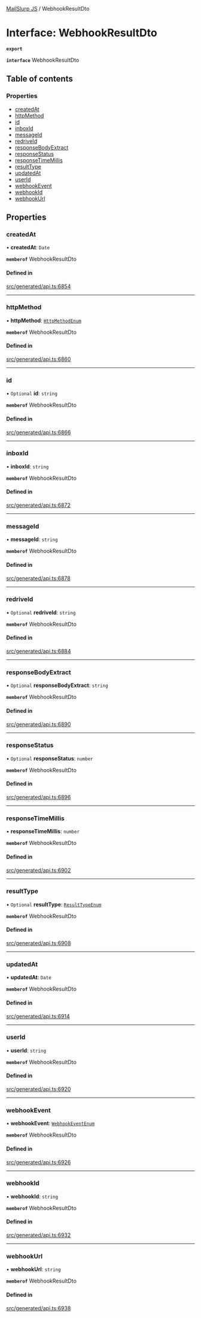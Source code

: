[MailSlurp JS](../README.md) / WebhookResultDto

# Interface: WebhookResultDto

**`export`**

**`interface`** WebhookResultDto

## Table of contents

### Properties

- [createdAt](WebhookResultDto.md#createdat)
- [httpMethod](WebhookResultDto.md#httpmethod)
- [id](WebhookResultDto.md#id)
- [inboxId](WebhookResultDto.md#inboxid)
- [messageId](WebhookResultDto.md#messageid)
- [redriveId](WebhookResultDto.md#redriveid)
- [responseBodyExtract](WebhookResultDto.md#responsebodyextract)
- [responseStatus](WebhookResultDto.md#responsestatus)
- [responseTimeMillis](WebhookResultDto.md#responsetimemillis)
- [resultType](WebhookResultDto.md#resulttype)
- [updatedAt](WebhookResultDto.md#updatedat)
- [userId](WebhookResultDto.md#userid)
- [webhookEvent](WebhookResultDto.md#webhookevent)
- [webhookId](WebhookResultDto.md#webhookid)
- [webhookUrl](WebhookResultDto.md#webhookurl)

## Properties

### createdAt

• **createdAt**: `Date`

**`memberof`** WebhookResultDto

#### Defined in

[src/generated/api.ts:6854](https://github.com/mailslurp/mailslurp-client/blob/6534d6f/src/generated/api.ts#L6854)

___

### httpMethod

• **httpMethod**: [`HttpMethodEnum`](../enums/WebhookResultDto.HttpMethodEnum.md)

**`memberof`** WebhookResultDto

#### Defined in

[src/generated/api.ts:6860](https://github.com/mailslurp/mailslurp-client/blob/6534d6f/src/generated/api.ts#L6860)

___

### id

• `Optional` **id**: `string`

**`memberof`** WebhookResultDto

#### Defined in

[src/generated/api.ts:6866](https://github.com/mailslurp/mailslurp-client/blob/6534d6f/src/generated/api.ts#L6866)

___

### inboxId

• **inboxId**: `string`

**`memberof`** WebhookResultDto

#### Defined in

[src/generated/api.ts:6872](https://github.com/mailslurp/mailslurp-client/blob/6534d6f/src/generated/api.ts#L6872)

___

### messageId

• **messageId**: `string`

**`memberof`** WebhookResultDto

#### Defined in

[src/generated/api.ts:6878](https://github.com/mailslurp/mailslurp-client/blob/6534d6f/src/generated/api.ts#L6878)

___

### redriveId

• `Optional` **redriveId**: `string`

**`memberof`** WebhookResultDto

#### Defined in

[src/generated/api.ts:6884](https://github.com/mailslurp/mailslurp-client/blob/6534d6f/src/generated/api.ts#L6884)

___

### responseBodyExtract

• `Optional` **responseBodyExtract**: `string`

**`memberof`** WebhookResultDto

#### Defined in

[src/generated/api.ts:6890](https://github.com/mailslurp/mailslurp-client/blob/6534d6f/src/generated/api.ts#L6890)

___

### responseStatus

• `Optional` **responseStatus**: `number`

**`memberof`** WebhookResultDto

#### Defined in

[src/generated/api.ts:6896](https://github.com/mailslurp/mailslurp-client/blob/6534d6f/src/generated/api.ts#L6896)

___

### responseTimeMillis

• **responseTimeMillis**: `number`

**`memberof`** WebhookResultDto

#### Defined in

[src/generated/api.ts:6902](https://github.com/mailslurp/mailslurp-client/blob/6534d6f/src/generated/api.ts#L6902)

___

### resultType

• `Optional` **resultType**: [`ResultTypeEnum`](../enums/WebhookResultDto.ResultTypeEnum.md)

**`memberof`** WebhookResultDto

#### Defined in

[src/generated/api.ts:6908](https://github.com/mailslurp/mailslurp-client/blob/6534d6f/src/generated/api.ts#L6908)

___

### updatedAt

• **updatedAt**: `Date`

**`memberof`** WebhookResultDto

#### Defined in

[src/generated/api.ts:6914](https://github.com/mailslurp/mailslurp-client/blob/6534d6f/src/generated/api.ts#L6914)

___

### userId

• **userId**: `string`

**`memberof`** WebhookResultDto

#### Defined in

[src/generated/api.ts:6920](https://github.com/mailslurp/mailslurp-client/blob/6534d6f/src/generated/api.ts#L6920)

___

### webhookEvent

• **webhookEvent**: [`WebhookEventEnum`](../enums/WebhookResultDto.WebhookEventEnum.md)

**`memberof`** WebhookResultDto

#### Defined in

[src/generated/api.ts:6926](https://github.com/mailslurp/mailslurp-client/blob/6534d6f/src/generated/api.ts#L6926)

___

### webhookId

• **webhookId**: `string`

**`memberof`** WebhookResultDto

#### Defined in

[src/generated/api.ts:6932](https://github.com/mailslurp/mailslurp-client/blob/6534d6f/src/generated/api.ts#L6932)

___

### webhookUrl

• **webhookUrl**: `string`

**`memberof`** WebhookResultDto

#### Defined in

[src/generated/api.ts:6938](https://github.com/mailslurp/mailslurp-client/blob/6534d6f/src/generated/api.ts#L6938)
